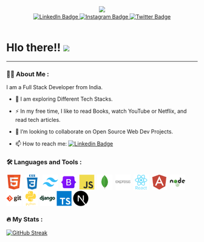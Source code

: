 <!-- <h2 align="center> Hi there 👋</h2>
<h3 align="center> It's Me Roshan also known as Tony106Stark. </h3> -->

<div id="header" align="center">
  <!-- <img src="https://media.giphy.com/media/M9gbBd9nbDrOTu1Mqx/giphy.gif" width="120"/> -->
  <img src="https://media.giphy.com/media/v1.Y2lkPTc5MGI3NjExbjdwMXB2YnFrYTg2amM2ZzBwMzhmYXZpNnducmgxOW12M3F1ZnMyNiZlcD12MV9pbnRlcm5hbF9naWZfYnlfaWQmY3Q9Zw/l3975CZuyQgoNVuOA/giphy.gif" width="150"/>
</div>

<div id="badges" align="center">
  <a href="https://www.linkedin.com/in/tony106stark/">
    <img src="https://img.shields.io/badge/LinkedIn-blue?style=for-the-badge&logo=linkedin&logoColor=white" alt="LinkedIn Badge"/>
  </a>
  <a href="https://www.instagram.com/tony106stark/">
    <img src="https://img.shields.io/badge/Instagram-pink?style=for-the-badge&logo=instagram&logoColor=white" alt="Instagram Badge"/>
  </a>
  <a href="https://twitter.com/Tony106Stark">
    <img src="https://img.shields.io/badge/Twitter-blue?style=for-the-badge&logo=twitter&logoColor=white" alt="Twitter Badge"/>
  </a>
</div>

<div id="counter" align="center">
  <img src="https://komarev.com/ghpvc/?username=tony106stark&style=flat-square&color=blue" alt=""/>
</div>

<h1>
  Hlo there!!
  <img src="https://media.giphy.com/media/hvRJCLFzcasrR4ia7z/giphy.gif" width="30px"/>
</h1>

<!-- <div align="center">
  <img src="https://media.giphy.com/media/v1.Y2lkPTc5MGI3NjExOGc3YWJsbzlqcjA3aTg1NHFnaXI5cHpyZnlmN2VyaWtudHdwYWd3aSZlcD12MV9pbnRlcm5hbF9naWZfYnlfaWQmY3Q9Zw/ECgSx97zIAaR62CLz3/giphy.gif" width="600" height="300"/>
</div> -->

---

### :man_technologist: About Me :
I am a Full Stack Developer <!-- <img src="https://media.giphy.com/media/WUlplcMpOCEmTGBtBW/giphy.gif" width="30"> --> from India.
<!-- :telescope: I’m working as a Software Engineer and contributing to frontend and backend for building web applications. -->

- :seedling: I am exploring Different Tech Stacks.

- :zap: In my free time, I like to read Books, watch YouTube or Netflix, and read tech articles.

-  👯 I’m looking to collaborate on Open Source Web Dev Projects.

- :mailbox: How to reach me: [![Linkedin Badge](https://img.shields.io/badge/-Tony106Stark-blue?style=flat&logo=Linkedin&logoColor=white)](https://www.linkedin.com/in/tony106stark/)

### :hammer_and_wrench: Languages and Tools :

<div>
  <img src="https://github.com/devicons/devicon/blob/master/icons/html5/html5-original.svg" title="HTML5" alt="HTML" width="40" height="40"/>&nbsp;
  <img src="https://github.com/devicons/devicon/blob/master/icons/css3/css3-plain-wordmark.svg"  title="CSS3" alt="CSS" width="40" height="40"/>&nbsp;
  <img src="https://github.com/devicons/devicon/blob/master/icons/tailwindcss/tailwindcss-original.svg"  title="Tailwind" alt="Tailwind" width="40" height="40"/>&nbsp;
  <img src="https://github.com/devicons/devicon/blob/master/icons/bootstrap/bootstrap-original.svg"  title="Bootstrap" alt="Bootstrap" width="40" height="40"/>&nbsp;
  <img src="https://github.com/devicons/devicon/blob/master/icons/javascript/javascript-original.svg" title="JavaScript" alt="JavaScript" width="40" height="40"/>&nbsp;
  <img src="https://github.com/devicons/devicon/blob/master/icons/mongodb/mongodb-original.svg"  title="MongoDB" alt="MongoDB" width="40" height="40"/>&nbsp;
  <img src="https://github.com/devicons/devicon/blob/master/icons/express/express-original-wordmark.svg"  title="Express" alt="Express" width="40" height="40"/>&nbsp;
  <img src="https://github.com/devicons/devicon/blob/master/icons/react/react-original-wordmark.svg" title="React" alt="React" width="40" height="40"/>&nbsp;
  <img src="https://github.com/devicons/devicon/blob/master/icons/angularjs/angularjs-plain.svg"  title="Angular" alt="Angular" width="40" height="40"/>&nbsp;
  <img src="https://github.com/devicons/devicon/blob/master/icons/nodejs/nodejs-original-wordmark.svg" title="NodeJS" alt="NodeJS" width="40" height="40"/>&nbsp;
  <img src="https://github.com/devicons/devicon/blob/master/icons/git/git-original-wordmark.svg" title="Git" **alt="Git" width="40" height="40"/>
  <img src="https://github.com/devicons/devicon/blob/master/icons/python/python-plain-wordmark.svg" title="Python" **alt="Python" width="40" height="40"/>
  <img src="https://github.com/devicons/devicon/blob/master/icons/django/django-plain-wordmark.svg" title="Django" **alt="Django" width="40" height="40"/>
  <img src="https://github.com/devicons/devicon/blob/master/icons/typescript/typescript-plain.svg" title="TypeScript" **alt="TypeScript" width="40" height="40"/>
  <img src="https://github.com/devicons/devicon/blob/master/icons/nextjs/nextjs-plain.svg" title="NextJS" **alt="NextJS" width="40" height="40"/>
</div>

### :fire: My Stats :
[![GitHub Streak](http://github-readme-streak-stats.herokuapp.com?user=tony106stark&theme=dark&background=000000)](https://git.io/streak-stats)

<!-- [![Top Langs](https://github-readme-stats.vercel.app/api/top-langs/?username=tony106stark&layout=compact&theme=vision-friendly-dark)](https://github.com/anuraghazra/github-readme-stats) -->
<!--
**Tony106Stark/Tony106Stark** is a ✨ _special_ ✨ repository because its `README.md` (this file) appears on your GitHub profile.

Here are some ideas to get you started:

- 🔭 I’m currently working on ...
- 🌱 I’m currently learning ...
- 👯 I’m looking to collaborate on ...
- 🤔 I’m looking for help with ...
- 💬 Ask me about ...
- 📫 How to reach me: ...
- 😄 Pronouns: ...
- ⚡ Fun fact: ...
-->



<!-- # 💫 About Me:
<br><br>🌱 I am exploring Different Tech Stacks.<br><br>⚡ In my free time, I like to read Books, watch YouTube or Netflix, and read tech articles.<br><br>👯 I’m looking to collaborate on Open Source Web Dev Projects.<br>


## 🌐 Socials:
[![Discord](https://img.shields.io/badge/Discord-%237289DA.svg?logo=discord&logoColor=white)](https://discord.gg/tony106stark) [![Instagram](https://img.shields.io/badge/Instagram-%23E4405F.svg?logo=Instagram&logoColor=white)](https://instagram.com/tony106stark) [![LinkedIn](https://img.shields.io/badge/LinkedIn-%230077B5.svg?logo=linkedin&logoColor=white)](https://linkedin.com/in/tony106stark) [![Reddit](https://img.shields.io/badge/Reddit-%23FF4500.svg?logo=Reddit&logoColor=white)](https://reddit.com/user/tony106stark) [![Stack Overflow](https://img.shields.io/badge/-Stackoverflow-FE7A16?logo=stack-overflow&logoColor=white)](https://stackoverflow.com/users/tony106stark) [![Twitch](https://img.shields.io/badge/Twitch-%239146FF.svg?logo=Twitch&logoColor=white)](https://twitch.tv/tony106stark) [![X](https://img.shields.io/badge/X-black.svg?logo=X&logoColor=white)](https://x.com/tony106stark) [![YouTube](https://img.shields.io/badge/YouTube-%23FF0000.svg?logo=YouTube&logoColor=white)](https://youtube.com/@tony106stark) [![Codepen](https://img.shields.io/badge/Codepen-000000?style=for-the-badge&logo=codepen&logoColor=white)](https://codepen.io/tony106stark) 

# 💻 Tech Stack:
![CSS3](https://img.shields.io/badge/css3-%231572B6.svg?style=flat&logo=css3&logoColor=white) ![HTML5](https://img.shields.io/badge/html5-%23E34F26.svg?style=flat&logo=html5&logoColor=white) ![JavaScript](https://img.shields.io/badge/javascript-%23323330.svg?style=flat&logo=javascript&logoColor=%23F7DF1E) ![Markdown](https://img.shields.io/badge/markdown-%23000000.svg?style=flat&logo=markdown&logoColor=white) ![Python](https://img.shields.io/badge/python-3670A0?style=flat&logo=python&logoColor=ffdd54) ![PowerShell](https://img.shields.io/badge/PowerShell-%235391FE.svg?style=flat&logo=powershell&logoColor=white) ![TypeScript](https://img.shields.io/badge/typescript-%23007ACC.svg?style=flat&logo=typescript&logoColor=white) ![Windows Terminal](https://img.shields.io/badge/Windows%20Terminal-%234D4D4D.svg?style=flat&logo=windows-terminal&logoColor=white) ![AWS](https://img.shields.io/badge/AWS-%23FF9900.svg?style=flat&logo=amazon-aws&logoColor=white) ![Firebase](https://img.shields.io/badge/firebase-%23039BE5.svg?style=flat&logo=firebase) ![Google Cloud](https://img.shields.io/badge/GoogleCloud-%234285F4.svg?style=flat&logo=google-cloud&logoColor=white) ![Netlify](https://img.shields.io/badge/netlify-%23000000.svg?style=flat&logo=netlify&logoColor=#00C7B7) ![Vercel](https://img.shields.io/badge/vercel-%23000000.svg?style=flat&logo=vercel&logoColor=white) ![Anaconda](https://img.shields.io/badge/Anaconda-%2344A833.svg?style=flat&logo=anaconda&logoColor=white) ![Angular.js](https://img.shields.io/badge/angular.js-%23E23237.svg?style=flat&logo=angularjs&logoColor=white) ![Bootstrap](https://img.shields.io/badge/bootstrap-%238511FA.svg?style=flat&logo=bootstrap&logoColor=white) ![Django](https://img.shields.io/badge/django-%23092E20.svg?style=flat&logo=django&logoColor=white) ![Next JS](https://img.shields.io/badge/Next-black?style=flat&logo=next.js&logoColor=white) ![NPM](https://img.shields.io/badge/NPM-%23CB3837.svg?style=flat&logo=npm&logoColor=white) ![MUI](https://img.shields.io/badge/MUI-%230081CB.svg?style=flat&logo=mui&logoColor=white) ![NodeJS](https://img.shields.io/badge/node.js-6DA55F?style=flat&logo=node.js&logoColor=white) ![React](https://img.shields.io/badge/react-%2320232a.svg?style=flat&logo=react&logoColor=%2361DAFB) ![React Router](https://img.shields.io/badge/React_Router-CA4245?style=flat&logo=react-router&logoColor=white) ![React Query](https://img.shields.io/badge/-React%20Query-FF4154?style=flat&logo=react%20query&logoColor=white) ![React Native](https://img.shields.io/badge/react_native-%2320232a.svg?style=flat&logo=react&logoColor=%2361DAFB) ![React Hook Form](https://img.shields.io/badge/React%20Hook%20Form-%23EC5990.svg?style=flat&logo=reacthookform&logoColor=white) ![Redux](https://img.shields.io/badge/redux-%23593d88.svg?style=flat&logo=redux&logoColor=white) ![Vue.js](https://img.shields.io/badge/vue.js-%2335495e.svg?style=flat&logo=vuedotjs&logoColor=%234FC08D) ![Nginx](https://img.shields.io/badge/nginx-%23009639.svg?style=flat&logo=nginx&logoColor=white) ![MongoDB](https://img.shields.io/badge/MongoDB-%234ea94b.svg?style=flat&logo=mongodb&logoColor=white) ![MySQL](https://img.shields.io/badge/mysql-4479A1.svg?style=flat&logo=mysql&logoColor=white) ![Canva](https://img.shields.io/badge/Canva-%2300C4CC.svg?style=flat&logo=Canva&logoColor=white) ![Figma](https://img.shields.io/badge/figma-%23F24E1E.svg?style=flat&logo=figma&logoColor=white) ![Framer](https://img.shields.io/badge/Framer-black?style=flat&logo=framer&logoColor=blue) ![Notion](https://img.shields.io/badge/Notion-%23000000.svg?style=flat&logo=notion&logoColor=white) ![ESLint](https://img.shields.io/badge/ESLint-4B3263?style=flat&logo=eslint&logoColor=white)
# 📊 GitHub Stats:
![](https://github-readme-stats.vercel.app/api?username=tony106stark&theme=dark&hide_border=false&include_all_commits=true&count_private=true)<br/>
![](https://github-readme-streak-stats.herokuapp.com/?user=tony106stark&theme=dark&hide_border=false)<br/>
![](https://github-readme-stats.vercel.app/api/top-langs/?username=tony106stark&theme=dark&hide_border=false&include_all_commits=true&count_private=true&layout=compact)

---
[![](https://visitcount.itsvg.in/api?id=tony106stark&icon=0&color=0)](https://visitcount.itsvg.in) -->

